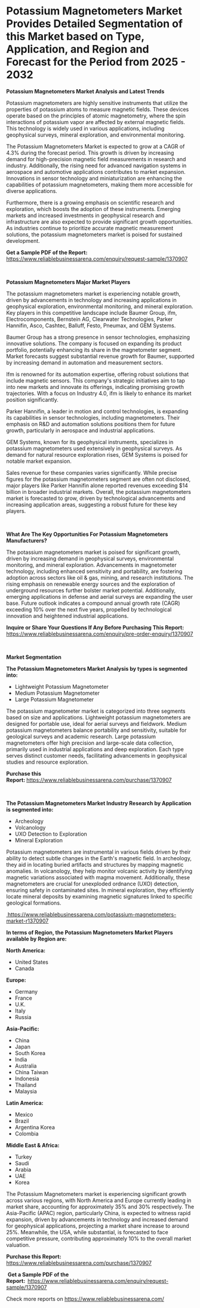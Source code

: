 <p><h1>Potassium Magnetometers Market Provides Detailed Segmentation of this Market based on Type, Application, and Region and Forecast for the Period from 2025 - 2032</h1></p><p><strong>Potassium Magnetometers Market Analysis and Latest Trends</strong></p>
<p><p>Potassium magnetometers are highly sensitive instruments that utilize the properties of potassium atoms to measure magnetic fields. These devices operate based on the principles of atomic magnetometry, where the spin interactions of potassium vapor are affected by external magnetic fields. This technology is widely used in various applications, including geophysical surveys, mineral exploration, and environmental monitoring.</p><p>The Potassium Magnetometers Market is expected to grow at a CAGR of 4.3% during the forecast period. This growth is driven by increasing demand for high-precision magnetic field measurements in research and industry. Additionally, the rising need for advanced navigation systems in aerospace and automotive applications contributes to market expansion. Innovations in sensor technology and miniaturization are enhancing the capabilities of potassium magnetometers, making them more accessible for diverse applications.</p><p>Furthermore, there is a growing emphasis on scientific research and exploration, which boosts the adoption of these instruments. Emerging markets and increased investments in geophysical research and infrastructure are also expected to provide significant growth opportunities. As industries continue to prioritize accurate magnetic measurement solutions, the potassium magnetometers market is poised for sustained development.</p></p>
<p><strong>Get a Sample PDF of the Report:&nbsp;</strong> <a href="https://www.reliablebusinessarena.com/enquiry/request-sample/1370907?utm_campaign=2982&utm_medium=2&utm_source=Github&utm_content=ia&utm_term=22032025&utm_id=potassium-magnetometers">https://www.reliablebusinessarena.com/enquiry/request-sample/1370907</a></p>
<p>&nbsp;</p>
<p><strong>Potassium Magnetometers Major Market Players</strong></p>
<p><p>The potassium magnetometers market is experiencing notable growth, driven by advancements in technology and increasing applications in geophysical exploration, environmental monitoring, and mineral exploration. Key players in this competitive landscape include Baumer Group, ifm, Electrocomponents, Bernstein AG, Clearwater Technologies, Parker Hannifin, Asco, Cashtec, Balluff, Festo, Pneumax, and GEM Systems.</p><p>Baumer Group has a strong presence in sensor technologies, emphasizing innovative solutions. The company is focused on expanding its product portfolio, potentially enhancing its share in the magnetometer segment. Market forecasts suggest substantial revenue growth for Baumer, supported by increasing demand in automation and measurement sectors.</p><p>Ifm is renowned for its automation expertise, offering robust solutions that include magnetic sensors. This company's strategic initiatives aim to tap into new markets and innovate its offerings, indicating promising growth trajectories. With a focus on Industry 4.0, ifm is likely to enhance its market position significantly.</p><p>Parker Hannifin, a leader in motion and control technologies, is expanding its capabilities in sensor technologies, including magnetometers. Their emphasis on R&D and automation solutions positions them for future growth, particularly in aerospace and industrial applications.</p><p>GEM Systems, known for its geophysical instruments, specializes in potassium magnetometers used extensively in geophysical surveys. As demand for natural resource exploration rises, GEM Systems is poised for notable market expansion.</p><p>Sales revenue for these companies varies significantly. While precise figures for the potassium magnetometers segment are often not disclosed, major players like Parker Hannifin alone reported revenues exceeding $14 billion in broader industrial markets. Overall, the potassium magnetometers market is forecasted to grow, driven by technological advancements and increasing application areas, suggesting a robust future for these key players.</p></p>
<p>&nbsp;</p>
<p><strong>What Are The Key Opportunities For Potassium Magnetometers Manufacturers?</strong></p>
<p><p>The potassium magnetometers market is poised for significant growth, driven by increasing demand in geophysical surveys, environmental monitoring, and mineral exploration. Advancements in magnetometer technology, including enhanced sensitivity and portability, are fostering adoption across sectors like oil & gas, mining, and research institutions. The rising emphasis on renewable energy sources and the exploration of underground resources further bolster market potential. Additionally, emerging applications in defense and aerial surveys are expanding the user base. Future outlook indicates a compound annual growth rate (CAGR) exceeding 10% over the next five years, propelled by technological innovation and heightened industrial applications.</p></p>
<p><strong>Inquire or Share Your Questions If Any Before Purchasing This Report:</strong> <a href="https://www.reliablebusinessarena.com/enquiry/pre-order-enquiry/1370907?utm_campaign=2982&utm_medium=2&utm_source=Github&utm_content=ia&utm_term=22032025&utm_id=potassium-magnetometers">https://www.reliablebusinessarena.com/enquiry/pre-order-enquiry/1370907</a></p>
<p>&nbsp;</p>
<p><strong>Market Segmentation</strong></p>
<p><strong>The Potassium Magnetometers Market Analysis by types is segmented into:</strong></p>
<p><ul><li>Lightweight Potassium Magnetometer</li><li>Medium Potassium Magnetometer</li><li>Large Potassium Magnetometer</li></ul></p>
<p><p>The potassium magnetometer market is categorized into three segments based on size and applications. Lightweight potassium magnetometers are designed for portable use, ideal for aerial surveys and fieldwork. Medium potassium magnetometers balance portability and sensitivity, suitable for geological surveys and academic research. Large potassium magnetometers offer high precision and large-scale data collection, primarily used in industrial applications and deep exploration. Each type serves distinct customer needs, facilitating advancements in geophysical studies and resource exploration.</p></p>
<p><strong>Purchase this Report:&nbsp;</strong><a href="https://www.reliablebusinessarena.com/purchase/1370907?utm_campaign=2982&utm_medium=2&utm_source=Github&utm_content=ia&utm_term=22032025&utm_id=potassium-magnetometers">https://www.reliablebusinessarena.com/purchase/1370907</a></p>
<p>&nbsp;</p>
<p><strong>The Potassium Magnetometers Market Industry Research by Application is segmented into:</strong></p>
<p><ul><li>Archeology</li><li>Volcanology</li><li>UXO Detection to Exploration</li><li>Mineral Exploration</li></ul></p>
<p><p>Potassium magnetometers are instrumental in various fields driven by their ability to detect subtle changes in the Earth's magnetic field. In archeology, they aid in locating buried artifacts and structures by mapping magnetic anomalies. In volcanology, they help monitor volcanic activity by identifying magnetic variations associated with magma movement. Additionally, these magnetometers are crucial for unexploded ordnance (UXO) detection, ensuring safety in contaminated sites. In mineral exploration, they efficiently locate mineral deposits by examining magnetic signatures linked to specific geological formations.</p></p>
<p><a href="https://www.reliablebusinessarena.com/potassium-magnetometers-market-r1370907?utm_campaign=2982&utm_medium=2&utm_source=Github&utm_content=ia&utm_term=22032025&utm_id=potassium-magnetometers">&nbsp;https://www.reliablebusinessarena.com/potassium-magnetometers-market-r1370907</a></p>
<p><strong>In terms of Region, the Potassium Magnetometers Market Players available by Region are:</strong></p>
<p>
    <p> <strong> North America: </strong>
        <ul>
            <li>United States</li>
            <li>Canada</li>
        </ul>
        </p> 
    <p> <strong> Europe: </strong>
        <ul>
            <li>Germany</li>
            <li>France</li>
            <li>U.K.</li>
            <li>Italy</li>
            <li>Russia</li>
        </ul>
        </p> 
    <p> <strong> Asia-Pacific: </strong>
        <ul>
            <li>China</li>
            <li>Japan</li>
            <li>South Korea</li>
            <li>India</li>
            <li>Australia</li>
            <li>China Taiwan</li>
            <li>Indonesia</li>
            <li>Thailand</li>
            <li>Malaysia</li>
        </ul>
        </p> 
    <p> <strong> Latin America: </strong>
        <ul>
            <li>Mexico</li>
            <li>Brazil</li>
            <li>Argentina Korea</li>
            <li>Colombia</li>
        </ul>
        </p> 
    <p> <strong> Middle East & Africa: </strong>
        <ul>
            <li>Turkey</li>
            <li>Saudi</li>
            <li>Arabia</li>
            <li>UAE</li>
            <li>Korea</li>
        </ul>
    </p>
    </p>
<p><p>The Potassium Magnetometers market is experiencing significant growth across various regions, with North America and Europe currently leading in market share, accounting for approximately 35% and 30% respectively. The Asia-Pacific (APAC) region, particularly China, is expected to witness rapid expansion, driven by advancements in technology and increased demand for geophysical applications, projecting a market share increase to around 25%. Meanwhile, the USA, while substantial, is forecasted to face competitive pressure, contributing approximately 10% to the overall market valuation.</p></p>
<p><strong>Purchase this Report: </strong><a href="https://www.reliablebusinessarena.com/purchase/1370907?utm_campaign=2982&utm_medium=2&utm_source=Github&utm_content=ia&utm_term=22032025&utm_id=potassium-magnetometers">https://www.reliablebusinessarena.com/purchase/1370907</a></p>
<p>&nbsp;<strong>Get a Sample PDF of the Report:&nbsp;&nbsp;</strong><a href="https://www.reliablebusinessarena.com/enquiry/request-sample/1370907?utm_campaign=2982&utm_medium=2&utm_source=Github&utm_content=ia&utm_term=22032025&utm_id=potassium-magnetometers">https://www.reliablebusinessarena.com/enquiry/request-sample/1370907</a></p>
<p><strong></strong></p>
<p>Check more reports on <a href="https://www.reliablebusinessarena.com/?utm_campaign=2982&utm_medium=2&utm_source=Github&utm_content=ia&utm_term=22032025&utm_id=potassium-magnetometers">https://www.reliablebusinessarena.com/</a></p>